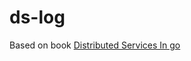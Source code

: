 # ds-log

Based on book [Distributed Services In go](https://www.goodreads.com/book/show/53291342-distributed-services-with-go---your-guide-to-reliable-scalable-and-mai)
